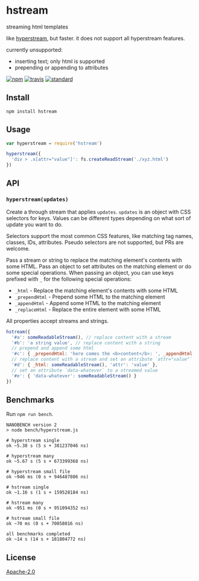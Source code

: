 # hstream

streaming html templates

like [hyperstream](https://github.com/substack/hyperstream), but faster. it does not support all hyperstream features.

currently unsupported:

 - inserting text; only html is supported
 - prepending or appending to attributes

[![npm][npm-image]][npm-url]
[![travis][travis-image]][travis-url]
[![standard][standard-image]][standard-url]

[npm-image]: https://img.shields.io/npm/v/hstream.svg?style=flat-square
[npm-url]: https://www.npmjs.com/package/hstream
[travis-image]: https://img.shields.io/travis/goto-bus-stop/hstream.svg?style=flat-square
[travis-url]: https://travis-ci.org/goto-bus-stop/hstream
[standard-image]: https://img.shields.io/badge/code%20style-standard-brightgreen.svg?style=flat-square
[standard-url]: http://npm.im/standard

## Install

```
npm install hstream
```

## Usage

```js
var hyperstream = require('hstream')

hyperstream({
  'div > .x[attr="value"]': fs.createReadStream('./xyz.html')
})
```

## API

### `hyperstream(updates)`

Create a through stream that applies `updates`. `updates` is an object with CSS
selectors for keys. Values can be different types depending on what sort of
update you want to do.

Selectors support the most common CSS features, like matching tag names,
classes, IDs, attributes. Pseudo selectors are not supported, but PRs are
welcome.

Pass a stream or string to replace the matching element's contents with some
HTML. Pass an object to set attributes on the matching element or do some
special operations. When passing an object, you can use keys prefixed with `_`
for the following special operations:

 - `_html` - Replace the matching element's contents with some HTML
 - `_prependHtml` - Prepend some HTML to the matching element
 - `_appendHtml` - Append some HTML to the matching element
 - `_replaceHtml` - Replace the entire element with some HTML

All properties accept streams and strings.

```js
hstream({
  '#a': someReadableStream(), // replace content with a stream
  '#b': 'a string value', // replace content with a string
  // prepend and append some html
  '#c': { _prependHtml: 'here comes the <b>content</b>: ', _appendHtml: ' …that\'s all folks!' },
  // replace content with a stream and set an attribute `attr="value"`
  '#d': { _html: someReadableStream(), 'attr': 'value' },
  // set an attribute `data-whatever` to a streamed value
  '#e': { 'data-whatever': someReadableStream() }
})
```

## Benchmarks

Run `npm run bench`.

```
NANOBENCH version 2
> node bench/hyperstream.js

# hyperstream single
ok ~5.38 s (5 s + 381237046 ns)

# hyperstream many
ok ~5.67 s (5 s + 673399368 ns)

# hyperstream small file
ok ~946 ms (0 s + 946487806 ns)

# hstream single
ok ~1.16 s (1 s + 159528184 ns)

# hstream many
ok ~951 ms (0 s + 951094352 ns)

# hstream small file
ok ~70 ms (0 s + 70058016 ns)

all benchmarks completed
ok ~14 s (14 s + 181804772 ns)
```

## License

[Apache-2.0](LICENSE.md)
